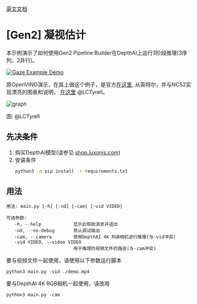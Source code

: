 [英文文档](README.md)

# [Gen2] 凝视估计

本示例演示了如何使用Gen2 Pipeline Builder在DepthAI上运行3阶段推理(3序列，2并行)。

[![Gaze Example Demo](https://github.com/luxonis/oak-examples/assets/18037362/6c7688e5-30bc-4bed-8455-8b8e9899c5b0)](https://github.com/luxonis/oak-examples/assets/18037362/e132044b-34c8-474a-bb1a-63dec1b5d9a8)


原OpenVINO演示，在其上做这个例子，是官方[在这里](https://docs.openvinotoolkit.org/2021.1/omz_demos_gaze_estimation_demo_README.html), 从英特尔，并与NCS2实现漂亮的图表和说明， [在这里](https://github.com/LCTyrell/Gaze_pointer_controller) @LCTyrell。

![graph](https://user-images.githubusercontent.com/32992551/103378235-de4fec00-4a9e-11eb-88b2-621180f7edef.jpeg)

图: @LCTyrell

## 先决条件

1. 购买DepthAI模型(请参见 [shop.luxonis.com](https://shop.luxonis.com/))
2. 安装条件
   ```bash
   python3 -m pip install -r requirements.txt
   ```

## 用法

```
用法: main.py [-h] [-nd] [-cam] [-vid VIDEO]

可选参数:
   -h, --help            显示此帮助消息并退出
   -nd, --no-debug       禁止调试输出
   -cam, --camera        使用DepthAI 4K RGB相机进行推理(与-vid冲突)
   -vid VIDEO, --video VIDEO
                         用于推理的视频文件的路径(与-cam冲突)
```

要与视频文件一起使用，请使用以下参数运行脚本

```
python3 main.py -vid ./demo.mp4
```

要与DepthAI 4K RGB相机一起使用，请改用

```
python3 main.py -cam
``` 
